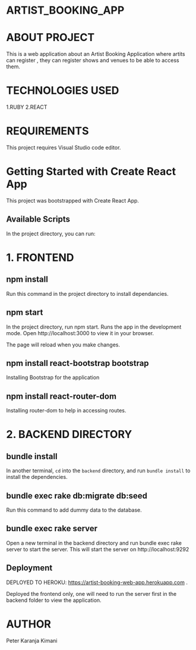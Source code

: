 # ARTIST_BOOKING_APP

# ABOUT PROJECT
This is a web application about an Artist Booking Application where artits can register , they can register shows and venues to be able to access them.

# TECHNOLOGIES USED
1.RUBY 2.REACT 

# REQUIREMENTS
This project requires Visual Studio code editor.

# Getting Started with Create React App
This project was bootstrapped with Create React App.

## Available Scripts
In the project directory, you can run:

 # 1. FRONTEND 

## npm install
Run this command in the project directory to install dependancies.

## npm start
In the project directory, run npm start.
Runs the app in the development mode.
Open http://localhost:3000 to view it in your browser.

The page will reload when you make changes.


## npm install react-bootstrap bootstrap
Installing Bootstrap for the application

## npm install react-router-dom
Installing router-dom to help in accessing routes.

# 2. BACKEND DIRECTORY

## bundle install

In another terminal, `cd` into the `backend` directory, and run
`bundle install` to install the dependencies.

## bundle exec rake db:migrate db:seed
Run this command to add dummy data to the database.

## bundle exec rake server
Open a new terminal in the backend directory and run bundle exec rake server to start the server. This will start the server on http://localhost:9292

## Deployment
DEPLOYED TO HEROKU:  https://artist-booking-web-app.herokuapp.com .

Deployed the frontend only, one will need to run the server first in the backend folder to view the application.

# AUTHOR
Peter Karanja Kimani
